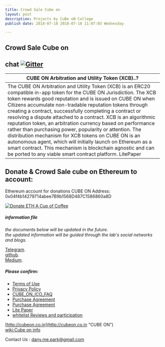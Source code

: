 ```yaml
---
title: Crowd Sale Cube on 
layout: post
description: Projects by CuBe oN College
publish date: 2018-07-18 2018-07-18 11:07:03 Wednesday

---
```



Crowd Sale Cube on
---

## chat [![Gitter](https://badges.gitter.im/Join%20Chat.svg)](https://gitter.im/wooriapt?utm_source=share-link&utm_medium=link&utm_campaign=share-link)  



|CUBE ON Arbitration and Utility Token (XCB)..?   |
| ------------ |
|The CUBE ON Arbitration and Utility Token (XCB) is an ERC20 compatible in-app token for the CUBE ON Jurisdiction.  The XCB token rewards good reputation and is issued on CUBE ON when Citizens accumulate non-tradable reputation tokens through creating a contract, successfully completing a contract or resolving a dispute attached to a contract. XCB is an algorithmic reputation token, an arbitration currency based on performance rather than purchasing power, popularity or attention. The distribution mechanism for XCB tokens on CUBE ON is an autonomous agent, which will initially launch on Ethereum as a smart contract. This mechanism is blockchain agnostic and can be ported to any viable smart contract platform. LitePaper |  


Donate & Crowd Sale cube on Ethereum to account:
---
Ethereum account for donations CUBE ON Address:
0x04f4b14279714abee7B9b1568D487C1586860a8D

<a href="https://etherdonation.com/d?to=0x04f4b14279714abee7B9b1568D487C1586860a8D&amount=0.002" target="_blank" 
title="Donate ETH A Cup of Coffee"><img src="https://etherdonation.com/i/btn/donate-btn.png" alt="Donate ETH A Cup of Coffee"/></a>

##### information file  
*the documents below will be updated in the future.  
the updated information will be guided through the lab's social networks and blogs.*  
   
[Telegram](https://t.me/cubeon).  
[github](https://wooriapt.github.io/).  
[Medium](https://medium.com/@cube_ON).  



##### Please confirm:
- [Terms of Use ](https://wooriapt.github.io/wooriapt.github.io/Terms_of_Use_of_Website/)
- [Privacy Policy](https://wooriapt.github.io/wooriapt.github.io/Privacy_Policy/)
- [CUBE_ON_ICO_FAQ](https://wooriapt.github.io/wooriapt.github.io/CUBE_ON_ICO_FAQ/)
- [Purchase Agreement](https://wooriapt.github.io/wooriapt.github.io/Purchase_Agreement/)
- [Purchase Agreement](https://wooriapt.github.io/wooriapt.github.io/Purchase_Agreement_1/)
- [Lite Paper](https://github.com/wooriapt/wooriapt.github.io/blob/master/uploads/Cube%20on%20LitePaper(eng).pdf)
- [whitelist Reviews and participation](https://wooriapt.github.io/wooriapt.github.io/Whitelist-is-open-In-preparation/)    


[http://cubeon.co.in](http://cubeon.co.in "CUBE ON")  
[wiki:Cube on info](https://github.com/wooriapt/wooriapt.github.io/wiki)

Contact Us : <dany.me.park@gmail.com>





